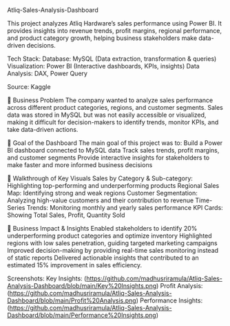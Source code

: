 Atliq-Sales-Analysis-Dashboard

This project analyzes Atliq Hardware’s sales performance using Power BI. It provides insights into revenue trends, profit margins, regional performance, and product category growth, helping business stakeholders make data-driven decisions.

Tech Stack:
  Database: MySQL (Data extraction, transformation & queries)
  Visualization: Power BI (Interactive dashboards, KPIs, insights)
  Data Analysis: DAX, Power Query

Source: Kaggle

🏢 Business Problem
The company wanted to analyze sales performance across different product categories, regions, and customer segments. Sales data was stored in MySQL but was not easily accessible or visualized, making it difficult for decision-makers to identify trends, monitor KPIs, and take data-driven actions.

🎯 Goal of the Dashboard
The main goal of this project was to:
Build a Power BI dashboard connected to MySQL data
Track sales trends, profit margins, and customer segments
Provide interactive insights for stakeholders to make faster and more informed business decisions

📌 Walkthrough of Key Visuals
Sales by Category & Sub-category: Highlighting top-performing and underperforming products
Regional Sales Map: Identifying strong and weak regions
Customer Segmentation: Analyzing high-value customers and their contribution to revenue
Time-Series Trends: Monitoring monthly and yearly sales performance
KPI Cards: Showing Total Sales, Profit, Quantity Sold

🚀 Business Impact & Insights
Enabled stakeholders to identify 20% underperforming product categories and optimize inventory
Highlighted regions with low sales penetration, guiding targeted marketing campaigns
Improved decision-making by providing real-time sales monitoring instead of static reports
Delivered actionable insights that contributed to an estimated 15% improvement in sales efficiency.

Screenshots:
Key Insights:         (https://github.com/madhusriramula/Atliq-Sales-Analysis-Dashboard/blob/main/Key%20Insights.png)
Profit Analysis:      (https://github.com/madhusriramula/Atliq-Sales-Analysis-Dashboard/blob/main/Profit%20Analysis.png)
Performance Insights: (https://github.com/madhusriramula/Atliq-Sales-Analysis-Dashboard/blob/main/Performance%20Insights.png)

